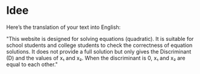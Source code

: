 # Idee 
Here’s the translation of your text into English:

"This website is designed for solving equations (quadratic). It is suitable for school students and college students to check the correctness of equation solutions. It does not provide a full solution but only gives the Discriminant (D) and the values of x₁ and x₂. When the discriminant is 0, x₁ and x₂ are equal to each other."
